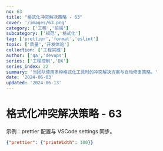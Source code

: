 ```yaml
---
no: 63
title: "格式化冲突解决策略 - 63"
cover: '/images/63.png'
category: ['工程','前端']
subcategory: ['规范','格式化']
tag: ['prettier','format','eslint']
topic: ['质量','开发体验']
collection: ['工程实践']
author: ['qa','devops']
series: ['工程控制','DX']
series_index: 22
summary: '当团队使用多种格式化工具时的冲突解决方案与自动修复策略。'
date: '2024-06-03'
updated: '2024-06-13'
---
```


# 格式化冲突解决策略 - 63

示例：prettier 配置与 VSCode settings 同步。

```json
{"prettier": {"printWidth": 100}}
```
